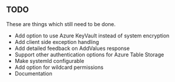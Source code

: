 ## TODO

These are things which still need to be done.

- Add option to use Azure KeyVault instead of system encryption
- Add client side exception handling
- Add detailed feedback on AddValues response
- Support other authentication options for Azure Table Storage
- Make systemId configurable
- Add option for wildcard permissions
- Documentation
